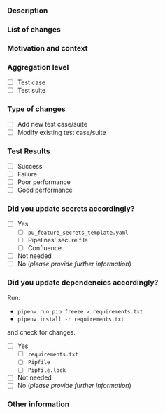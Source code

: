 ### Description

<!--- Please always add a PR description as if nobody knows anything about the context these changes come from. -->
<!--- Even if we are all from our internal team, we may not be on the same page. -->
<!--- Write this PR as you were contributing to a public OSS project, where nobody knows you and you have to earn their trust. -->
<!--- This will improve our projects in the long run! Thanks. -->

### List of changes

<!--- Describe your changes in detail -->

### Motivation and context

<!--- Why is this change required? What problem does it solve? -->

### Aggregation level

<!--- Did you write a single reusable test case, or a full test suite?  -->

- [ ] Test case
- [ ] Test suite

### Type of changes

- [ ] Add new test case/suite
- [ ] Modify existing test case/suite

### Test Results

- [ ] Success
- [ ] Failure
- [ ] Poor performance
- [ ] Good performance

### Did you update secrets accordingly?

- [ ] Yes
  - [ ] `pu_feature_secrets_template.yaml`
  - [ ] Pipelines' secure file
  - [ ] Confluence
- [ ] Not needed
- [ ] No (_please provide further information_)

### Did you update dependencies accordingly?

Run:

- `pipenv run pip freeze > requirements.txt`
- `pipenv install -r requirements.txt`

and check for changes.

- [ ] Yes
  - [ ] `requirements.txt`
  - [ ] `Pipfile`
  - [ ] `Pipfile.lock`
- [ ] Not needed
- [ ] No (_please provide further information_)

### Other information

<!-- Any other information that is important to this PR such as screenshots of how the component looks before and after the change. -->
